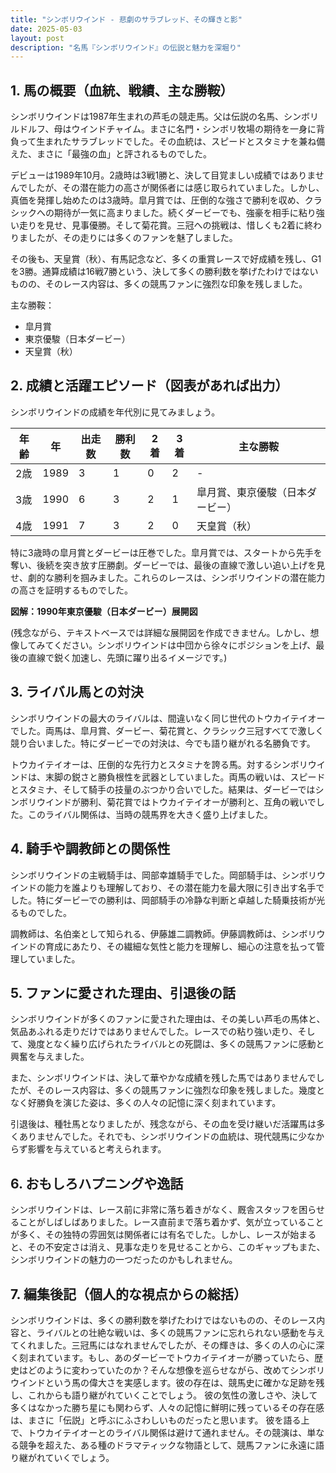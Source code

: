 ```yaml
---
title: "シンボリウインド - 悲劇のサラブレッド、その輝きと影"
date: 2025-05-03
layout: post
description: "名馬『シンボリウインド』の伝説と魅力を深堀り"
---
```


## 1. 馬の概要（血統、戦績、主な勝鞍）

シンボリウインドは1987年生まれの芦毛の競走馬。父は伝説の名馬、シンボリルドルフ、母はウインドチャイム。まさに名門・シンボリ牧場の期待を一身に背負って生まれたサラブレッドでした。その血統は、スピードとスタミナを兼ね備えた、まさに「最強の血」と評されるものでした。

デビューは1989年10月。2歳時は3戦1勝と、決して目覚ましい成績ではありませんでしたが、その潜在能力の高さが関係者には感じ取られていました。しかし、真価を発揮し始めたのは3歳時。皐月賞では、圧倒的な強さで勝利を収め、クラシックへの期待が一気に高まりました。続くダービーでも、強豪を相手に粘り強い走りを見せ、見事優勝。そして菊花賞。三冠への挑戦は、惜しくも2着に終わりましたが、その走りには多くのファンを魅了しました。

その後も、天皇賞（秋）、有馬記念など、多くの重賞レースで好成績を残し、G1を3勝。通算成績は16戦7勝という、決して多くの勝利数を挙げたわけではないものの、そのレース内容は、多くの競馬ファンに強烈な印象を残しました。


主な勝鞍：

* 皐月賞
* 東京優駿（日本ダービー）
* 天皇賞（秋）


## 2. 成績と活躍エピソード（図表があれば出力）

シンボリウインドの成績を年代別に見てみましょう。

| 年齢 | 年 | 出走数 | 勝利数 | 2着 | 3着 | 主な勝鞍 |
|---|---|---|---|---|---|---|
| 2歳 | 1989 | 3 | 1 | 0 | 2 | - |
| 3歳 | 1990 | 6 | 3 | 2 | 1 | 皐月賞、東京優駿（日本ダービー） |
| 4歳 | 1991 | 7 | 3 | 2 | 0 | 天皇賞（秋） |


特に3歳時の皐月賞とダービーは圧巻でした。皐月賞では、スタートから先手を奪い、後続を突き放す圧勝劇。ダービーでは、最後の直線で激しい追い上げを見せ、劇的な勝利を掴みました。これらのレースは、シンボリウインドの潜在能力の高さを証明するものでした。

**図解：1990年東京優駿（日本ダービー）展開図**

(残念ながら、テキストベースでは詳細な展開図を作成できません。しかし、想像してみてください。シンボリウインドは中団から徐々にポジションを上げ、最後の直線で鋭く加速し、先頭に躍り出るイメージです。)


## 3. ライバル馬との対決

シンボリウインドの最大のライバルは、間違いなく同じ世代のトウカイテイオーでした。両馬は、皐月賞、ダービー、菊花賞と、クラシック三冠すべてで激しく競り合いました。特にダービーでの対決は、今でも語り継がれる名勝負です。

トウカイテイオーは、圧倒的な先行力とスタミナを誇る馬。対するシンボリウインドは、末脚の鋭さと勝負根性を武器としていました。両馬の戦いは、スピードとスタミナ、そして騎手の技量のぶつかり合いでした。結果は、ダービーではシンボリウインドが勝利、菊花賞ではトウカイテイオーが勝利と、互角の戦いでした。このライバル関係は、当時の競馬界を大きく盛り上げました。


## 4. 騎手や調教師との関係性

シンボリウインドの主戦騎手は、岡部幸雄騎手でした。岡部騎手は、シンボリウインドの能力を誰よりも理解しており、その潜在能力を最大限に引き出す名手でした。特にダービーでの勝利は、岡部騎手の冷静な判断と卓越した騎乗技術が光るものでした。

調教師は、名伯楽として知られる、伊藤雄二調教師。伊藤調教師は、シンボリウインドの育成にあたり、その繊細な気性と能力を理解し、細心の注意を払って管理していました。


## 5. ファンに愛された理由、引退後の話

シンボリウインドが多くのファンに愛された理由は、その美しい芦毛の馬体と、気品あふれる走りだけではありませんでした。レースでの粘り強い走り、そして、幾度となく繰り広げられたライバルとの死闘は、多くの競馬ファンに感動と興奮を与えました。

また、シンボリウインドは、決して華やかな成績を残した馬ではありませんでしたが、そのレース内容は、多くの競馬ファンに強烈な印象を残しました。幾度となく好勝負を演じた姿は、多くの人々の記憶に深く刻まれています。

引退後は、種牡馬となりましたが、残念ながら、その血を受け継いだ活躍馬は多くありませんでした。それでも、シンボリウインドの血統は、現代競馬に少なからず影響を与えていると考えられます。


## 6. おもしろハプニングや逸話

シンボリウインドは、レース前に非常に落ち着きがなく、厩舎スタッフを困らせることがしばしばありました。レース直前まで落ち着かず、気が立っていることが多く、その独特の雰囲気は関係者には有名でした。しかし、レースが始まると、その不安定さは消え、見事な走りを見せることから、このギャップもまた、シンボリウインドの魅力の一つだったのかもしれません。


## 7. 編集後記（個人的な視点からの総括）

シンボリウインドは、多くの勝利数を挙げたわけではないものの、そのレース内容と、ライバルとの壮絶な戦いは、多くの競馬ファンに忘れられない感動を与えてくれました。三冠馬にはなれませんでしたが、その輝きは、多くの人の心に深く刻まれています。もし、あのダービーでトウカイテイオーが勝っていたら、歴史はどのように変わっていたのか？そんな想像を巡らせながら、改めてシンボリウインドという馬の偉大さを実感します。彼の存在は、競馬史に確かな足跡を残し、これからも語り継がれていくことでしょう。  彼の気性の激しさや、決して多くはなかった勝ち星にも関わらず、人々の記憶に鮮明に残っているその存在感は、まさに「伝説」と呼ぶにふさわしいものだったと思います。  彼を語る上で、トウカイテイオーとのライバル関係は避けて通れません。その競演は、単なる競争を超えた、ある種のドラマティックな物語として、競馬ファンに永遠に語り継がれていくでしょう。
